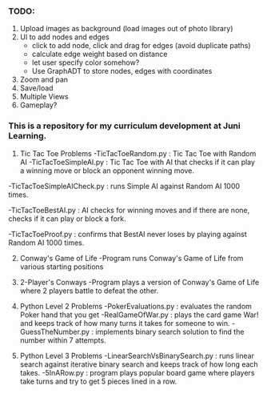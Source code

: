 ### TODO:

1. Upload images as background (load images out of photo library) 
2. UI to add nodes and edges 
   - click to add node, click and drag for edges (avoid duplicate paths)
   - calculate edge weight based on distance
   - let user specify color somehow?
   - Use GraphADT to store nodes, edges with coordinates
3. Zoom and pan
4. Save/load
5. Multiple Views
6. Gameplay?


### This is a repository for my curriculum development at Juni Learning. 

1. Tic Tac Toe Problems
   -TicTacToeRandom.py : Tic Tac Toe with Random AI
   -TicTacToeSimpleAI.py : Tic Tac Toe with AI that checks if it can play a winning move or block an opponent winning move. 
  
  -TicTacToeSimpleAICheck.py : runs Simple AI against Random AI 1000 times.
  
  -TicTacToeBestAI.py : AI checks for winning moves and if there are none, checks if it can play or block a fork.
  
  -TicTacToeProof.py : confirms that BestAI never loses by playing against Random AI 1000 times.
  
2. Conway's Game of Life
  -Program runs Conway's Game of Life from various starting positions
  
3. 2-Player's Conways
  -Program plays a version of Conway's Game of Life where 2 players battle to defeat the other.
  
4. Python Level 2 Problems
  -PokerEvaluations.py : evaluates the random Poker hand that you get
  -RealGameOfWar.py : plays the card game War! and keeps track of how many turns it takes for someone to win.
  -GuessTheNumber.py : implements binary search solution to find the number within 7 attempts.
  
5. Python Level 3 Problems
  -LinearSearchVsBinarySearch.py : runs linear search against iterative binary search and keeps track of how long each takes. 
  -5InARow.py : program plays popular board game where players take turns and try to get 5 pieces lined in a row.

